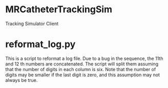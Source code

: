 # MRCatheterTrackingSim
Tracking Simulator Client



# reformat_log.py

This is a script to reformat a log file. Due to a bug in the sequence,
the 11th and 12 th numbers are concatenated. The script will split them
assuming that the number of digits in each column is six. Note that
the number of digits may be smaller if the last digit is zero, and
this assumption may not always be true.

